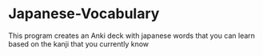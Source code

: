 # Japanese-Vocabulary
This program creates an Anki deck with japanese words that you can learn based on the kanji that you currently know
